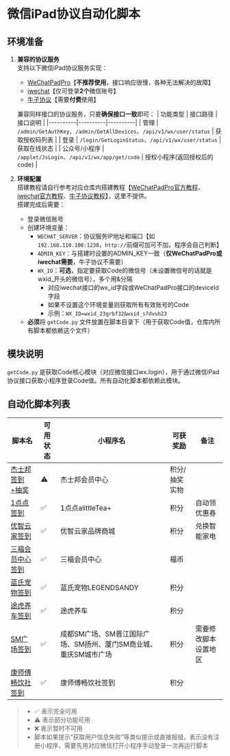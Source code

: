 # 微信iPad协议自动化脚本

## 环境准备

1. **兼容的协议服务**  
   支持以下微信iPad协议服务实现：
   - [WeChatPadPro](https://github.com/WeChatPadPro/WeChatPadPro)【**不推荐使用**，接口响应很慢，各种无法解决的故障】
   - [iwechat](https://github.com/iwechatcom/iwechat)【仅可登录**2个**微信账号】
   - [牛子协议](https://github.com/wyourname/wool/tree/master/wechat)【需要**付费**使用】  
     
   兼容同样接口的协议服务，只要**确保接口一致**即可：
   | 功能类型 | 接口路径 | 接口说明 |
   |----------|----------|----------|
   | 管理 | `/admin/GetAuthKey`、`/admin/GetAllDevices`、`/api/v1/wx/user/status` | 获取授权码列表 |
   | 登录 | `/login/GetLoginStatus`、`/api/v1/wx/user/status` | 获取在线状态 |
   | 公众号/小程序 | `/applet/JsLogin`、`/api/v1/wx/app/get/code` | 授权小程序(返回授权后的code) |

2. **环境配置**  
   搭建教程请自行参考对应仓库内搭建教程【[WeChatPadPro官方教程](https://github.com/WeChatPadPro/WeChatPadPro/blob/main/%E5%BE%AE%E4%BF%A1%E7%99%BB%E5%BD%95%E9%AA%8C%E8%AF%81%E7%A0%81API%E4%BD%BF%E7%94%A8%E6%8C%87%E5%8D%97.md)、[iwechat官方教程](https://s.apifox.cn/c599d413-b785-4df9-a5f7-482786f96188/6693955m0)、[牛子协议教程](https://github.com/wyourname/wool/blob/master/wechat/readme.md)】，这里不提供。  
   搭建完成后需要：
   - 登录微信账号
   - 创建环境变量：
     - `WECHAT_SERVER`：协议服务IP地址和端口【如 `192.168.110.100:1238`，`http://`前缀可加可不加，程序会自己判断】  
     - `ADMIN_KEY`：与搭建时设置的ADMIN_KEY一致（**仅WeChatPadPro或iwechat需要**，牛子协议不需要）  
     - `WX_ID`：**可选**，指定要获取Code的微信号（未设置微信号的话就是wxid_开头的微信号），多个用&分隔  
       - 对应iwechat接口的wx_id字段或WeChatPadPro接口的deviceId字段
       - 如果不设置这个环境变量则获取所有有效账号的Code
       - 示例：`WX_ID=wxid_23grbf32&wxid_s7dvuh23`
   - **必须**将 `getCode.py` 文件放置在脚本目录下（用于获取Code值，仓库内所有脚本都依赖这个文件）

## 模块说明

`getCode.py` 是获取Code核心模块（对应微信接口wx.login），用于通过微信iPad协议接口获取小程序登录Code值。所有自动化脚本都依赖此模块。

## 自动化脚本列表

| 脚本名 | 可用状态 | 小程序名 | 可获奖励 | 备注 |
|--------|----------|----------|----------|------|
| [杰士邦签到+抽奖](./jieshibang.py) | ⚠️ | 杰士邦会员中心 | 积分/抽奖实物 |  |
| [1点点签到](./1diandian.py) | ✅ | 1点点alittleTea+ | 积分 | 自动领优惠券 |
| [优智云家签到](./youzhiyunjia.py) | ✅ | 优智云家品牌商城 | 积分 | 兑换智能家电 |
| [三福会员中心签到](./sanfu.py) | ✅ | 三福会员中心 | 福币 |  |
| [蓝氏宠物签到](./lanshi.py) | ✅ | 蓝氏宠物LEGENDSANDY | 积分 |  |
| [途虎养车签到](./tuhu.py) | ✅ | 途虎养车 | 积分 |  |
| [SM广场签到](./sm_sign.py) | ✅ | 成都SM广场、SM晋江国际广场、SM扬州、厦门SM商业城、重庆SM城市广场 | 积分 |需要修改脚本设置地区  |
| [康师傅畅饮社签到](./kangshifu_cys.py) | ✅ | 康师傅畅饮社签到 | 积分 |  |

  
> - ✅ 表示完全可用  
> - ⚠️ 表示部分功能可用  
> - ❌ 表示暂时不可用  
> - 脚本如果提示“获取用户信息失败”等类似提示或直接报错，表示没有注册小程序，需要先用对应微信打开小程序手动登录一次再运行脚本